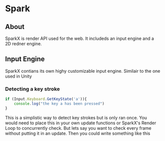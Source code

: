 # Spark

## About
SparkX is render API used for the web. It includeds an input engine and a 2D redner engine.

## Input Engine
SparkX contians its own highy customizable input engine. Similair to the one used in Unity
### Detecting a key stroke
```JavaScript
if (Input.Keyboard.GetKeyState('a')){
    console.log("the key a has been pressed")
} 
```
This is a simplistic way to detect key strokes but is only ran once. You would need to place this in your own update functions or SparkX's Render Loop to concurrently check. But lets say you want to check every frame without putting it in an update. Then you could write something like this

```JavaScript

```